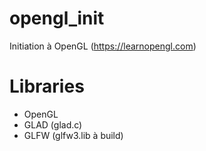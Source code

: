 # opengl_init
Initiation à OpenGL (https://learnopengl.com)

# Libraries
- OpenGL
- GLAD (glad.c)
- GLFW (glfw3.lib à build)
